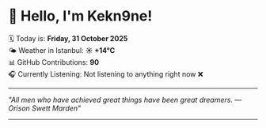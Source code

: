 # 👋 Hello, I'm Kekn9ne!

🗓️ Today is: **Friday, 31 October 2025**  
🌤️ Weather in Istanbul: **☀️   +14°C**  
📊 GitHub Contributions: **90**  
🎧 Currently Listening: Not listening to anything right now ❌

---

_"All men who have achieved great things have been great dreamers.  — *Orison Swett Marden*"_

---
